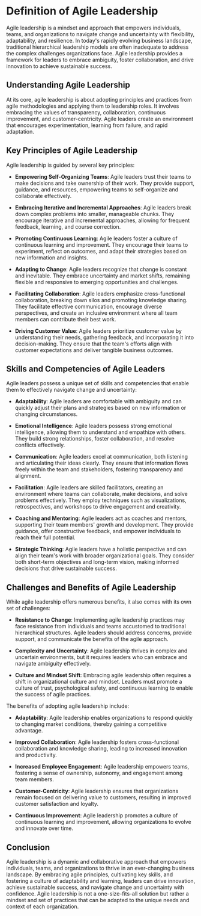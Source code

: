 Definition of Agile Leadership
=======================================

Agile leadership is a mindset and approach that empowers individuals, teams, and organizations to navigate change and uncertainty with flexibility, adaptability, and resilience. In today's rapidly evolving business landscape, traditional hierarchical leadership models are often inadequate to address the complex challenges organizations face. Agile leadership provides a framework for leaders to embrace ambiguity, foster collaboration, and drive innovation to achieve sustainable success.

**Understanding Agile Leadership**
----------------------------------

At its core, agile leadership is about adopting principles and practices from agile methodologies and applying them to leadership roles. It involves embracing the values of transparency, collaboration, continuous improvement, and customer-centricity. Agile leaders create an environment that encourages experimentation, learning from failure, and rapid adaptation.

**Key Principles of Agile Leadership**
--------------------------------------

Agile leadership is guided by several key principles:

* **Empowering Self-Organizing Teams**: Agile leaders trust their teams to make decisions and take ownership of their work. They provide support, guidance, and resources, empowering teams to self-organize and collaborate effectively.

* **Embracing Iterative and Incremental Approaches**: Agile leaders break down complex problems into smaller, manageable chunks. They encourage iterative and incremental approaches, allowing for frequent feedback, learning, and course correction.

* **Promoting Continuous Learning**: Agile leaders foster a culture of continuous learning and improvement. They encourage their teams to experiment, reflect on outcomes, and adapt their strategies based on new information and insights.

* **Adapting to Change**: Agile leaders recognize that change is constant and inevitable. They embrace uncertainty and market shifts, remaining flexible and responsive to emerging opportunities and challenges.

* **Facilitating Collaboration**: Agile leaders emphasize cross-functional collaboration, breaking down silos and promoting knowledge sharing. They facilitate effective communication, encourage diverse perspectives, and create an inclusive environment where all team members can contribute their best work.

* **Driving Customer Value**: Agile leaders prioritize customer value by understanding their needs, gathering feedback, and incorporating it into decision-making. They ensure that the team's efforts align with customer expectations and deliver tangible business outcomes.

**Skills and Competencies of Agile Leaders**
--------------------------------------------

Agile leaders possess a unique set of skills and competencies that enable them to effectively navigate change and uncertainty:

* **Adaptability**: Agile leaders are comfortable with ambiguity and can quickly adjust their plans and strategies based on new information or changing circumstances.

* **Emotional Intelligence**: Agile leaders possess strong emotional intelligence, allowing them to understand and empathize with others. They build strong relationships, foster collaboration, and resolve conflicts effectively.

* **Communication**: Agile leaders excel at communication, both listening and articulating their ideas clearly. They ensure that information flows freely within the team and stakeholders, fostering transparency and alignment.

* **Facilitation**: Agile leaders are skilled facilitators, creating an environment where teams can collaborate, make decisions, and solve problems effectively. They employ techniques such as visualizations, retrospectives, and workshops to drive engagement and creativity.

* **Coaching and Mentoring**: Agile leaders act as coaches and mentors, supporting their team members' growth and development. They provide guidance, offer constructive feedback, and empower individuals to reach their full potential.

* **Strategic Thinking**: Agile leaders have a holistic perspective and can align their team's work with broader organizational goals. They consider both short-term objectives and long-term vision, making informed decisions that drive sustainable success.

**Challenges and Benefits of Agile Leadership**
-----------------------------------------------

While agile leadership offers numerous benefits, it also comes with its own set of challenges:

* **Resistance to Change**: Implementing agile leadership practices may face resistance from individuals and teams accustomed to traditional hierarchical structures. Agile leaders should address concerns, provide support, and communicate the benefits of the agile approach.

* **Complexity and Uncertainty**: Agile leadership thrives in complex and uncertain environments, but it requires leaders who can embrace and navigate ambiguity effectively.

* **Culture and Mindset Shift**: Embracing agile leadership often requires a shift in organizational culture and mindset. Leaders must promote a culture of trust, psychological safety, and continuous learning to enable the success of agile practices.

The benefits of adopting agile leadership include:

* **Adaptability**: Agile leadership enables organizations to respond quickly to changing market conditions, thereby gaining a competitive advantage.

* **Improved Collaboration**: Agile leadership fosters cross-functional collaboration and knowledge sharing, leading to increased innovation and productivity.

* **Increased Employee Engagement**: Agile leadership empowers teams, fostering a sense of ownership, autonomy, and engagement among team members.

* **Customer-Centricity**: Agile leadership ensures that organizations remain focused on delivering value to customers, resulting in improved customer satisfaction and loyalty.

* **Continuous Improvement**: Agile leadership promotes a culture of continuous learning and improvement, allowing organizations to evolve and innovate over time.

**Conclusion**
--------------

Agile leadership is a dynamic and collaborative approach that empowers individuals, teams, and organizations to thrive in an ever-changing business landscape. By embracing agile principles, cultivating key skills, and fostering a culture of adaptability and learning, leaders can drive innovation, achieve sustainable success, and navigate change and uncertainty with confidence. Agile leadership is not a one-size-fits-all solution but rather a mindset and set of practices that can be adapted to the unique needs and context of each organization.
